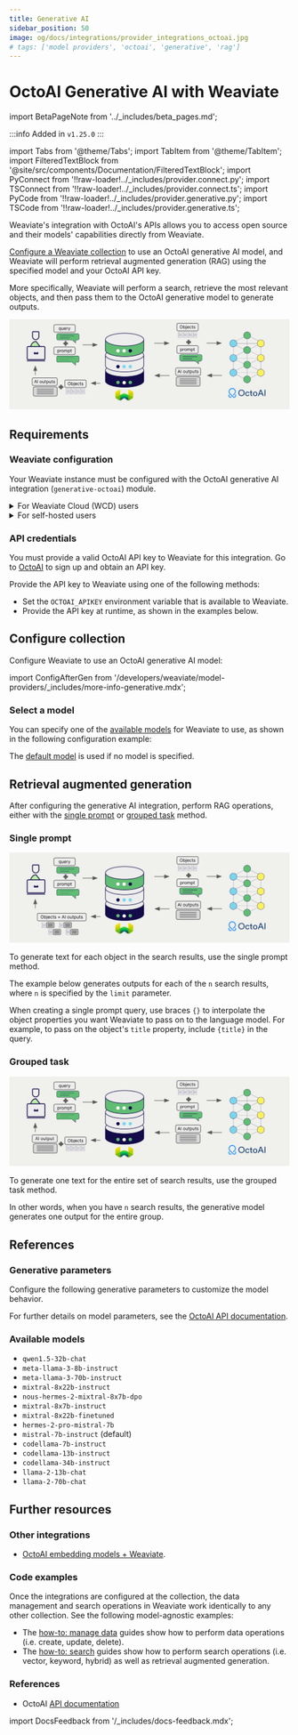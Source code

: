 ```yaml
---
title: Generative AI
sidebar_position: 50
image: og/docs/integrations/provider_integrations_octoai.jpg
# tags: ['model providers', 'octoai', 'generative', 'rag']
---
```


# OctoAI Generative AI with Weaviate

import BetaPageNote from '../_includes/beta_pages.md';

<BetaPageNote />

:::info Added in `v1.25.0`
:::

import Tabs from '@theme/Tabs';
import TabItem from '@theme/TabItem';
import FilteredTextBlock from '@site/src/components/Documentation/FilteredTextBlock';
import PyConnect from '!!raw-loader!../_includes/provider.connect.py';
import TSConnect from '!!raw-loader!../_includes/provider.connect.ts';
import PyCode from '!!raw-loader!../_includes/provider.generative.py';
import TSCode from '!!raw-loader!../_includes/provider.generative.ts';

Weaviate's integration with OctoAI's APIs allows you to access open source and their models' capabilities directly from Weaviate.

[Configure a Weaviate collection](#configure-collection) to use an OctoAI generative AI model, and Weaviate will perform retrieval augmented generation (RAG) using the specified model and your OctoAI API key.

More specifically, Weaviate will perform a search, retrieve the most relevant objects, and then pass them to the OctoAI generative model to generate outputs.

![RAG integration illustration](../_includes/integration_octoai_rag.png)

## Requirements

### Weaviate configuration

Your Weaviate instance must be configured with the OctoAI generative AI integration (`generative-octoai`) module.

<details>
  <summary>For Weaviate Cloud (WCD) users</summary>

This integration is enabled by default on Weaviate Cloud (WCD) serverless instances.

</details>

<details>
  <summary>For self-hosted users</summary>

- Check the [cluster metadata](../../config-refs/meta.md) to verify if the module is enabled.
- Follow the [how-to configure modules](../../configuration/modules.md) guide to enable the module in Weaviate.

</details>

### API credentials

You must provide a valid OctoAI API key to Weaviate for this integration. Go to [OctoAI](https://octo.ai/docs/getting-started/how-to-create-an-octoai-access-token) to sign up and obtain an API key.

Provide the API key to Weaviate using one of the following methods:

- Set the `OCTOAI_APIKEY` environment variable that is available to Weaviate.
- Provide the API key at runtime, as shown in the examples below.

<Tabs groupId="languages">

 <TabItem value="py" label="Python API v4">
    <FilteredTextBlock
      text={PyConnect}
      startMarker="# START OctoAIInstantiation"
      endMarker="# END OctoAIInstantiation"
      language="py"
    />
  </TabItem>

 <TabItem value="js" label="JS/TS API v3">
    <FilteredTextBlock
      text={TSConnect}
      startMarker="// START OctoAIInstantiation"
      endMarker="// END OctoAIInstantiation"
      language="ts"
    />
  </TabItem>

</Tabs>

## Configure collection

Configure Weaviate to use an OctoAI generative AI model:

<Tabs groupId="languages">
  <TabItem value="py" label="Python API v4">
    <FilteredTextBlock
      text={PyCode}
      startMarker="# START BasicGenerativeOctoAI"
      endMarker="# END BasicGenerativeOctoAI"
      language="py"
    />
  </TabItem>

  <TabItem value="js" label="JS/TS API v3">
    <FilteredTextBlock
      text={TSCode}
      startMarker="// START BasicGenerativeOctoAI"
      endMarker="// END BasicGenerativeOctoAI"
      language="ts"
    />
  </TabItem>

</Tabs>

import ConfigAfterGen from '/developers/weaviate/model-providers/_includes/more-info-generative.mdx';

<ConfigAfterGen/>

### Select a model

You can specify one of the [available models](#available-models) for Weaviate to use, as shown in the following configuration example:

<Tabs groupId="languages">
  <TabItem value="py" label="Python API v4">
    <FilteredTextBlock
      text={PyCode}
      startMarker="# START GenerativeOctoAICustomModel"
      endMarker="# END GenerativeOctoAICustomModel"
      language="py"
    />
  </TabItem>

  <TabItem value="js" label="JS/TS API v3">
    <FilteredTextBlock
      text={TSCode}
      startMarker="// START GenerativeOctoAICustomModel"
      endMarker="// END GenerativeOctoAICustomModel"
      language="ts"
    />
  </TabItem>

</Tabs>

The [default model](#available-models) is used if no model is specified.

## Retrieval augmented generation

After configuring the generative AI integration, perform RAG operations, either with the [single prompt](#single-prompt) or [grouped task](#grouped-task) method.

### Single prompt

![Single prompt RAG integration generates individual outputs per search result](../_includes/integration_octoai_rag_single.png)

To generate text for each object in the search results, use the single prompt method.

The example below generates outputs for each of the `n` search results, where `n` is specified by the `limit` parameter.

When creating a single prompt query, use braces `{}` to interpolate the object properties you want Weaviate to pass on to the language model. For example, to pass on the object's `title` property, include `{title}` in the query.

<Tabs groupId="languages">

 <TabItem value="py" label="Python API v4">
    <FilteredTextBlock
      text={PyCode}
      startMarker="# START SinglePromptExample"
      endMarker="# END SinglePromptExample"
      language="py"
    />
  </TabItem>

 <TabItem value="js" label="JS/TS API v3">
    <FilteredTextBlock
      text={TSCode}
      startMarker="// START SinglePromptExample"
      endMarker="// END SinglePromptExample"
      language="ts"
    />
  </TabItem>

</Tabs>

### Grouped task

![Grouped task RAG integration generates one output for the set of search results](../_includes/integration_octoai_rag_grouped.png)

To generate one text for the entire set of search results, use the grouped task method.

In other words, when you have `n` search results, the generative model generates one output for the entire group.

<Tabs groupId="languages">

 <TabItem value="py" label="Python API v4">
    <FilteredTextBlock
      text={PyCode}
      startMarker="# START GroupedTaskExample"
      endMarker="# END GroupedTaskExample"
      language="py"
    />
  </TabItem>

 <TabItem value="js" label="JS/TS API v3">
    <FilteredTextBlock
      text={TSCode}
      startMarker="// START GroupedTaskExample"
      endMarker="// END GroupedTaskExample"
      language="ts"
    />
  </TabItem>

</Tabs>

## References

### Generative parameters

<!-- Zain: Any parameters discuss here? Pls see e.g. Cohere/OpenAI page for comparison -->

Configure the following generative parameters to customize the model behavior.

<Tabs groupId="languages">
  <TabItem value="py" label="Python API v4">
    <FilteredTextBlock
      text={PyCode}
      startMarker="# START FullGenerativeOctoAI"
      endMarker="# END FullGenerativeOctoAI"
      language="py"
    />
  </TabItem>

  <TabItem value="js" label="JS/TS API v3">
    <FilteredTextBlock
      text={TSCode}
      startMarker="// START FullGenerativeOctoAI"
      endMarker="// END FullGenerativeOctoAI"
      language="ts"
    />
  </TabItem>

</Tabs>

For further details on model parameters, see the [OctoAI API documentation](https://octo.ai/docs/text-gen-solution/rest-api).

### Available models

* `qwen1.5-32b-chat`
* `meta-llama-3-8b-instruct`
* `meta-llama-3-70b-instruct`
* `mixtral-8x22b-instruct`
* `nous-hermes-2-mixtral-8x7b-dpo`
* `mixtral-8x7b-instruct`
* `mixtral-8x22b-finetuned`
* `hermes-2-pro-mistral-7b`
* `mistral-7b-instruct` (default)
* `codellama-7b-instruct`
* `codellama-13b-instruct`
* `codellama-34b-instruct`
* `llama-2-13b-chat`
* `llama-2-70b-chat`

## Further resources

### Other integrations

- [OctoAI embedding models + Weaviate](./embeddings.md).

### Code examples

Once the integrations are configured at the collection, the data management and search operations in Weaviate work identically to any other collection. See the following model-agnostic examples:

- The [how-to: manage data](../../manage-data/index.md) guides show how to perform data operations (i.e. create, update, delete).
- The [how-to: search](../../search/index.md) guides show how to perform search operations (i.e. vector, keyword, hybrid) as well as retrieval augmented generation.

### References

- OctoAI [API documentation](https://octo.ai/docs/getting-started/inference-models)

import DocsFeedback from '/_includes/docs-feedback.mdx';

<DocsFeedback/>
